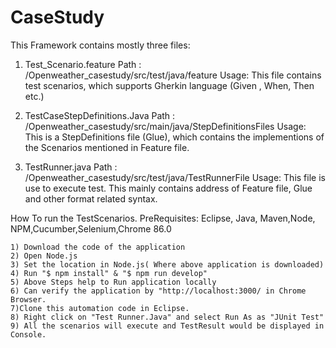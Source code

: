 # CaseStudy

This Framework contains mostly three files:


1) Test_Scenario.feature
   Path : /Openweather_casestudy/src/test/java/feature
   Usage: This file contains test scenarios, which supports Gherkin language (Given , When, Then etc.)
   
2) TestCaseStepDefinitions.Java
   Path : /Openweather_casestudy/src/main/java/StepDefinitionsFiles
   Usage: This is a StepDefinitions file (Glue), which contains the implementions of the Scenarios mentioned in Feature file.
   

3) TestRunner.java
   Path : /Openweather_casestudy/src/test/java/TestRunnerFile
   Usage: This file is use to execute test. This mainly contains address of Feature file, Glue and other format related syntax.
   
How To run the TestScenarios.
    PreRequisites: Eclipse, Java, Maven,Node, NPM,Cucumber,Selenium,Chrome 86.0
    
    1) Download the code of the application
    2) Open Node.js
    3) Set the location in Node.js( Where above application is downloaded)
    4) Run "$ npm install" & "$ npm run develop"
    5) Above Steps help to Run application locally
    6) Can verify the application by "http://localhost:3000/ in Chrome Browser.
    7)Clone this automation code in Eclipse.
    8) Right click on "Test Runner.Java" and select Run As as "JUnit Test"
    9) All the scenarios will execute and TestResult would be displayed in Console.
   
